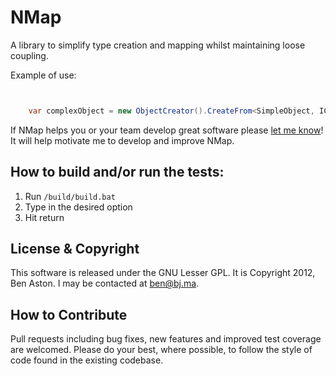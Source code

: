 NMap
====

A library to simplify type creation and mapping whilst maintaining loose coupling.

Example of use:

```C#


	var complexObject = new ObjectCreator().CreateFrom<SimpleObject, IComplexObject, ComplexObject>(simpleObject, factory);

```

If NMap helps you or your team develop great software please [let me know](mailto:ben@bj.ma "Ben's email address")! It will help motivate me to develop and improve NMap.


How to build and/or run the tests:
--------

1. Run `/build/build.bat`
1. Type in the desired option
1. Hit return

License & Copyright
--------

This software is released under the GNU Lesser GPL. It is Copyright 2012, Ben Aston. I may be contacted at ben@bj.ma.

How to Contribute
--------

Pull requests including bug fixes, new features and improved test coverage are welcomed. Please do your best, where possible, to follow the style of code found in the existing codebase.